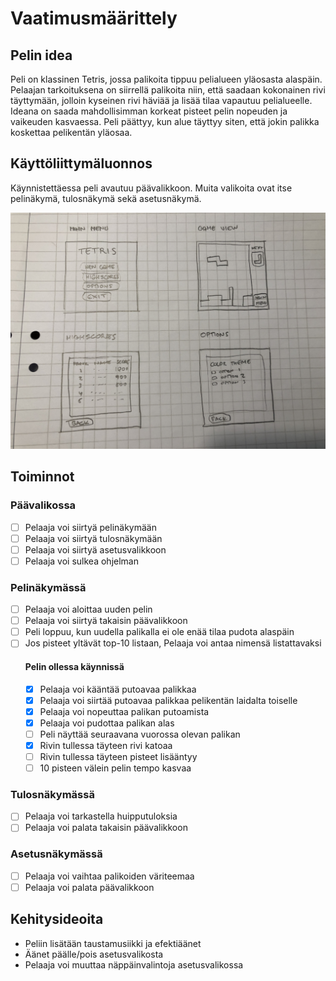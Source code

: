 # Vaatimusmäärittely

## Pelin idea

Peli on klassinen Tetris, jossa palikoita tippuu pelialueen yläosasta alaspäin. Pelaajan tarkoituksena on siirrellä palikoita niin, että saadaan kokonainen rivi täyttymään, jolloin kyseinen rivi häviää ja lisää tilaa vapautuu pelialueelle. Ideana on saada mahdollisimman korkeat pisteet pelin nopeuden ja vaikeuden kasvaessa. Peli päättyy, kun alue täyttyy siten, että jokin palikka koskettaa pelikentän yläosaa.

## Käyttöliittymäluonnos

Käynnistettäessa peli avautuu päävalikkoon. Muita valikoita ovat itse pelinäkymä, tulosnäkymä sekä asetusnäkymä.

<img src="https://raw.githubusercontent.com/ajperttula/ot-harjoitustyo/master/dokumentaatio/kuvat/kayttoliittyma.jpeg" width="750">

## Toiminnot

### Päävalikossa
- [ ] Pelaaja voi siirtyä pelinäkymään
- [ ] Pelaaja voi siirtyä tulosnäkymään
- [ ] Pelaaja voi siirtyä asetusvalikkoon
- [ ] Pelaaja voi sulkea ohjelman

### Pelinäkymässä
- [ ] Pelaaja voi aloittaa uuden pelin
- [ ] Pelaaja voi siirtyä takaisin päävalikkoon
- [ ] Peli loppuu, kun uudella palikalla ei ole enää tilaa pudota alaspäin
- [ ] Jos pisteet yltävät top-10 listaan, Pelaaja voi antaa nimensä listattavaksi
  #### Pelin ollessa käynnissä
  - [x] Pelaaja voi kääntää putoavaa palikkaa
  - [x] Pelaaja voi siirtää putoavaa palikkaa pelikentän laidalta toiselle
  - [x] Pelaaja voi nopeuttaa palikan putoamista
  - [x] Pelaaja voi pudottaa palikan alas
  - [ ] Peli näyttää seuraavana vuorossa olevan palikan
  - [x] Rivin tullessa täyteen rivi katoaa
  - [ ] Rivin tullessa täyteen pisteet lisääntyy
  - [ ] 10 pisteen välein pelin tempo kasvaa

### Tulosnäkymässä
- [ ] Pelaaja voi tarkastella huipputuloksia
- [ ] Pelaaja voi palata takaisin päävalikkoon

### Asetusnäkymässä
- [ ] Pelaaja voi vaihtaa palikoiden väriteemaa
- [ ] Pelaaja voi palata päävalikkoon

## Kehitysideoita
* Peliin lisätään taustamusiikki ja efektiäänet
* Äänet päälle/pois asetusvalikosta
* Pelaaja voi muuttaa näppäinvalintoja asetusvalikossa
